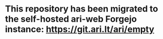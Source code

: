 # This repository has been migrated to the self-hosted ari-web Forgejo instance: <https://git.ari.lt/ari/empty>